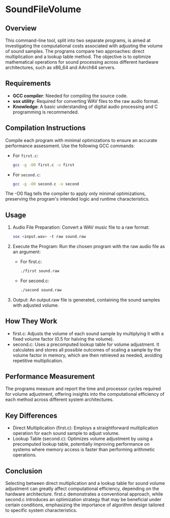 # SoundFileVolume

## Overview
This command-line tool, split into two separate programs, is aimed at investigating the computational costs associated with adjusting the volume of sound samples. The programs compare two approaches: direct multiplication and a lookup table method. The objective is to optimize mathematical operations for sound processing across different hardware architectures, such as x86_64 and AArch64 servers.

## Requirements
- **GCC compiler**: Needed for compiling the source code.
- **sox utility**: Required for converting WAV files to the raw audio format.
- **Knowledge**: A basic understanding of digital audio processing and C programming is recommended.

## Compilation Instructions
Compile each program with minimal optimizations to ensure an accurate performance assessment. Use the following GCC commands:

- For `first.c`:
  ```bash
  gcc -g -O0 first.c -o first
  ```

- For `second.c`:
  ```bash
  gcc -g -O0 second.c -o second
  ```

The -O0 flag tells the compiler to apply only minimal optimizations, preserving the program's intended logic and runtime characteristics.

## Usage

1. Audio File Preparation: Convert a WAV music file to a raw format:
    ```bash
    sox <input.wav> -t raw sound.raw
    ```

2. Execute the Program: Run the chosen program with the raw audio file as an argument:
    - For first.c:
      ```bash
      ./first sound.raw
      ```

    - For second.c:
      ```bash
      ./second sound.raw
      ```

3. Output: An output.raw file is generated, containing the sound samples with adjusted volume.

## How They Work
- first.c: Adjusts the volume of each sound sample by multiplying it with a fixed volume factor (0.5 for halving the volume).
- second.c: Uses a precomputed lookup table for volume adjustment. It calculates and stores all possible outcomes of scaling a sample by the volume factor in memory, which are then retrieved as needed, avoiding repetitive multiplication.

## Performance Measurement

The programs measure and report the time and processor cycles required for volume adjustment, offering insights into the computational efficiency of each method across different system architectures.

## Key Differences
- Direct Multiplication (first.c): Employs a straightforward multiplication operation for each sound sample to adjust volume.
- Lookup Table (second.c): Optimizes volume adjustment by using a precomputed lookup table, potentially improving performance on systems where memory access is faster than performing arithmetic operations.

## Conclusion
Selecting between direct multiplication and a lookup table for sound volume adjustment can greatly affect computational efficiency, depending on the hardware architecture. first.c demonstrates a conventional approach, while second.c introduces an optimization strategy that may be beneficial under certain conditions, emphasizing the importance of algorithm design tailored to specific system characteristics.
